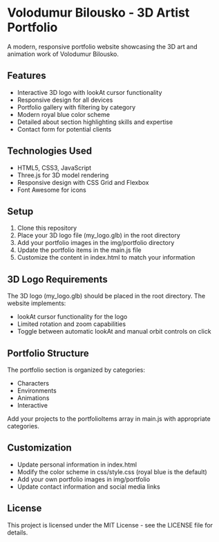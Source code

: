 # Volodumur Bilousko - 3D Artist Portfolio

A modern, responsive portfolio website showcasing the 3D art and animation work of Volodumur Bilousko.

## Features

- Interactive 3D logo with lookAt cursor functionality
- Responsive design for all devices
- Portfolio gallery with filtering by category
- Modern royal blue color scheme
- Detailed about section highlighting skills and expertise
- Contact form for potential clients

## Technologies Used

- HTML5, CSS3, JavaScript
- Three.js for 3D model rendering
- Responsive design with CSS Grid and Flexbox
- Font Awesome for icons

## Setup

1. Clone this repository
2. Place your 3D logo file (my_logo.glb) in the root directory
3. Add your portfolio images in the img/portfolio directory
4. Update the portfolio items in the main.js file
5. Customize the content in index.html to match your information

## 3D Logo Requirements

The 3D logo (my_logo.glb) should be placed in the root directory. The website implements:
- lookAt cursor functionality for the logo
- Limited rotation and zoom capabilities
- Toggle between automatic lookAt and manual orbit controls on click

## Portfolio Structure

The portfolio section is organized by categories:
- Characters
- Environments
- Animations
- Interactive

Add your projects to the portfolioItems array in main.js with appropriate categories.

## Customization

- Update personal information in index.html
- Modify the color scheme in css/style.css (royal blue is the default)
- Add your own portfolio images in img/portfolio
- Update contact information and social media links

## License

This project is licensed under the MIT License - see the LICENSE file for details.